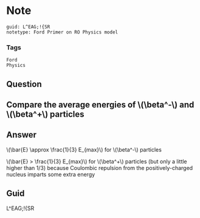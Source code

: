 # Note
```
guid: L^EAG;!{SR
notetype: Ford Primer on RO Physics model
```

### Tags
```
Ford
Physics
```

## Question
<h2>Compare the average energies of \(\beta^-\) and \(\beta^+\) particles</h2>

## Answer
<section>
<p>\(\bar{E} \approx \frac{1}{3} E_{max}\) for \(\beta^-\) particles</p>
<p>\(\bar{E} > \frac{1}{3} E_{max}\) for \(\beta^+\) particles (but only a little higher than 1/3) because Coulombic repulsion from the positively-charged nucleus imparts some extra energy</p>


</section>

## Guid
L^EAG;!{SR
